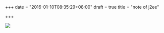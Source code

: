 +++
date = "2016-01-10T08:35:29+08:00"
draft = true
title = "note of j2ee"

+++



![](/images/note-of-j2ee.jpg)